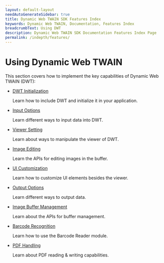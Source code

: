 ```yaml
---
layout: default-layout
needAutoGenerateSidebar: true
title: Dynamic Web TWAIN SDK Features Index
keywords: Dynamic Web TWAIN, Documentation, Features Index
breadcrumbText: Using DWT
description: Dynamic Web TWAIN SDK Documentation Features Index Page
permalink: /indepth/features/
---
```


# Using Dynamic Web TWAIN

This section covers how to implement the key capabilities of Dynamic Web TWAIN (DWT):

* [DWT Initialization]({{site.indepth}}features/Initialize.html)

  Learn how to include DWT and initialize it in your application.

* [Input Options]({{site.indepth}}features/Input.html)

  Learn different ways to input data into DWT.

* [Viewer Setting]({{site.indepth}}features/viewer.html)

  Learn about ways to manipulate the viewer of DWT.

* [Image Editing]({{site.indepth}}features/Edit.html)

  Learn the APIs for editing images in the buffer.

* [UI Customization]({{site.indepth}}features/UI.html)

  Learn how to customize UI elements besides the viewer.

* [Output Options]({{site.indepth}}features/Output.html)

  Learn different ways to output data.

* [Image Buffer Management]({{site.indepth}}features/Buffer.html)

  Learn about the APIs for buffer management.

* [Barcode Recognition]({{site.indepth}}features/Barcode.html)

  Learn how to use the Barcode Reader module.

* [PDF Handling]({{site.indepth}}features/PDF.html)

  Learn about PDF reading & writing capabilities.
